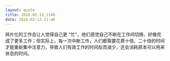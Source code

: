 ```yaml
---
layout: quote
title: 2018-02-12_1146
date: 2018-02-12 11:46
---
```


碎片化的工作会让人觉得自己更 "忙"，他们感觉自己不断在工作间切换、好像完成了更多工作；但实际上，每一次中断工作，人们都需要花费十倍、二十倍的时间才能重新集中注意力，导致人们有效工作的时间反而减少，还会消耗原本可以用来休息的时间。
